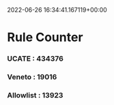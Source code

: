 2022-06-26 16:34:41.167119+00:00
# Rule Counter 
 ### UCATE : 434376

 ### Veneto : 19016

 ### Allowlist : 13923
